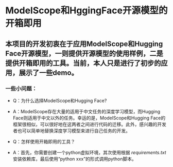 # ModelScope和HggingFace开源模型的开箱即用
## 本项目的开发初衷在于应用ModelScope和Hugging Face开源模型，一则提供开源模型的使用样例，二是提供开箱即用的工具。当前，本人只是进行了初步的应用，展示了一些demo。
### 一些小问题：
- Q：为什么选择ModelScope和Hugging Face?
- A：ModelScope存在大量的适用于中文任务的深度学习模型，而Hugging Face则适用于中文以外的任务。幸运的是，ModelScope和Hugging Face的框架很相似，可以很好地在这两者之间进行代码的迁移。此外，感兴趣的开发者也可以简单地替换深度学习模型来进行自己任务的开发。

- Q：怎样使用开箱即用的工具？
- A：首先，你需要创建一个python虚拟环境，其次使用根据 *requirements.txt* 安装依赖库，最后使用“python xxx”的形式调用python脚本。